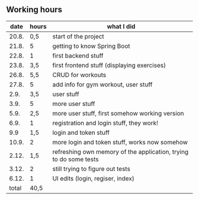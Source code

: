 ## Working hours

| date | hours | what I did |
|---|---|---|
| 20.8. | 0,5 | start of the project |
| 21.8. | 5 | getting to know Spring Boot |
| 22.8. | 1 | first backend stuff |
| 23.8. | 3,5 | first frontend stuff (displaying exercises) |
| 26.8. | 5,5 | CRUD for workouts |
| 27.8. | 5 | add info for gym workout, user stuff |
| 2.9. | 3,5 | user stuff |
| 3.9. | 5 |  more user stuff |
| 5.9. | 2,5 | more user stuff, first somehow working version |
| 6.9. | 1 | registration and login stuff, they work! |
| 9.9 | 1,5 | login and token stuff |
| 10.9. | 2 | more login and token stuff, works now somehow |
| 2.12. | 1,5 | refreshing own memory of the application, trying to do some tests |
| 3.12. | 2  | still trying to figure out tests |
| 6.12. | 1  | UI edits (login, regiser, index) |
| total | 40,5 |    |
 
